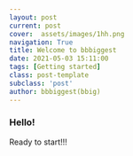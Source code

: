 ```yaml
---
layout: post
current: post
cover:  assets/images/1hh.png
navigation: True
title: Welcome to bbbiggest
date: 2021-05-03 15:11:00
tags: [Getting started]
class: post-template
subclass: 'post'
author: bbbiggest(bbig)
---
```


### Hello!
Ready to start!!! 